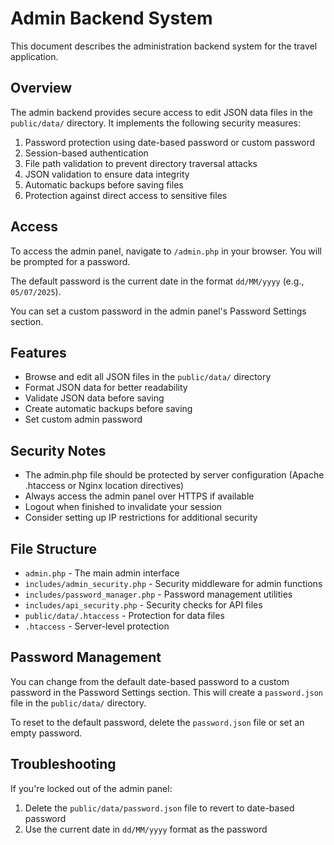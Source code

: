 # Admin Backend System

This document describes the administration backend system for the travel application.

## Overview

The admin backend provides secure access to edit JSON data files in the `public/data/` directory. It implements the following security measures:

1. Password protection using date-based password or custom password
2. Session-based authentication
3. File path validation to prevent directory traversal attacks
4. JSON validation to ensure data integrity
5. Automatic backups before saving files
6. Protection against direct access to sensitive files

## Access

To access the admin panel, navigate to `/admin.php` in your browser. You will be prompted for a password.

The default password is the current date in the format `dd/MM/yyyy` (e.g., `05/07/2025`).

You can set a custom password in the admin panel's Password Settings section.

## Features

- Browse and edit all JSON files in the `public/data/` directory
- Format JSON data for better readability
- Validate JSON data before saving
- Create automatic backups before saving
- Set custom admin password

## Security Notes

- The admin.php file should be protected by server configuration (Apache .htaccess or Nginx location directives)
- Always access the admin panel over HTTPS if available
- Logout when finished to invalidate your session
- Consider setting up IP restrictions for additional security

## File Structure

- `admin.php` - The main admin interface
- `includes/admin_security.php` - Security middleware for admin functions
- `includes/password_manager.php` - Password management utilities
- `includes/api_security.php` - Security checks for API files
- `public/data/.htaccess` - Protection for data files
- `.htaccess` - Server-level protection

## Password Management

You can change from the default date-based password to a custom password in the Password Settings section.
This will create a `password.json` file in the `public/data/` directory.

To reset to the default password, delete the `password.json` file or set an empty password.

## Troubleshooting

If you're locked out of the admin panel:

1. Delete the `public/data/password.json` file to revert to date-based password
2. Use the current date in `dd/MM/yyyy` format as the password
